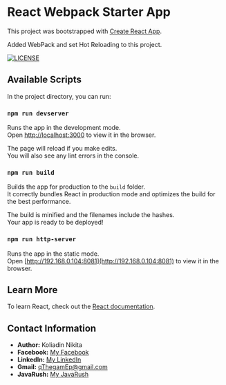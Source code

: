 # React Webpack Starter App

This project was bootstrapped with [Create React App](https://github.com/facebook/create-react-app).

Added WebPack and set Hot Reloading to this project.

[![LICENSE](https://img.shields.io/badge/LICENSE-Apache%202.0-blue.svg)](LICENSE)

## Available Scripts

In the project directory, you can run:

### `npm run devserver`

Runs the app in the development mode.<br>
Open [http://localhost:3000](http://localhost:3000) to view it in the browser.

The page will reload if you make edits.<br>
You will also see any lint errors in the console.

### `npm run build`

Builds the app for production to the `build` folder.<br>
It correctly bundles React in production mode and optimizes the build for the best performance.

The build is minified and the filenames include the hashes.<br>
Your app is ready to be deployed!

### `npm run http-server`

Runs the app in the static mode.<br>
Open [http://192.168.0.104:8081](http://192.168.0.104:8081) to view it in the browser.

## Learn More

To learn React, check out the [React documentation](https://reactjs.org/).

## Contact Information
* **Author:** Koliadin Nikita
* **Facebook:** [My Facebook](https://www.facebook.com/koliadin.nikita)
* **LinkedIn:** [My LinkedIn](https://www.linkedin.com/in/nikita-koliadin-b24361174/)
* **Gmail:** qThegamEp@gmail.com
* **JavaRush:** [My JavaRush](https://javarush.ru/users/1324097)
